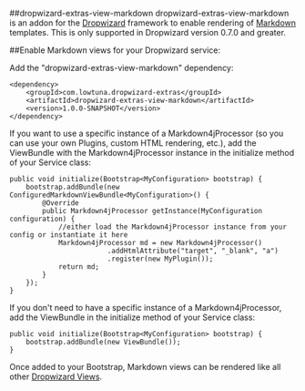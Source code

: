 ##dropwizard-extras-view-markdown
dropwizard-extras-view-markdown is an addon for the [Dropwizard](http://www.dropwizard.io/) framework to enable rendering of [Markdown](http://daringfireball.net/projects/markdown/) templates. This is only supported in Dropwizard version 0.7.0 and greater.

##Enable Markdown views for your Dropwizard service:

Add the "dropwizard-extras-view-markdown" dependency:

	<dependency>
		<groupId>com.lowtuna.dropwizard-extras</groupId>
    	<artifactId>dropwizard-extras-view-markdown</artifactId>
    	<version>1.0.0-SNAPSHOT</version>
 	</dependency>

If you want to use a specific instance of a Markdown4jProcessor (so you can use your own Plugins, custom HTML rendering, etc.), add the ViewBundle with the Markdown4jProcessor instance in the initialize method of your Service class:

	public void initialize(Bootstrap<MyConfiguration> bootstrap) {
 		bootstrap.addBundle(new ConfiguredMarkdownViewBundle<MyConfiguration>() {
            @Override
            public Markdown4jProcessor getInstance(MyConfiguration configuration) {
                //either load the Markdown4jProcessor instance from your config or instantiate it here
                Markdown4jProcessor md = new Markdown4jProcessor()
                 		    .addHtmlAttribute("target", "_blank", "a")
                 		    .register(new MyPlugin());
                return md;
            }
        });
	}
	
If you don't need to have a specific instance of a Markdown4jProcessor, add the ViewBundle in the initialize method of your Service class:

	public void initialize(Bootstrap<MyConfiguration> bootstrap) {
		bootstrap.addBundle(new ViewBundle());
	}

Once added to your Bootstrap, Markdown views can be rendered like all other [Dropwizard Views](http://dropwizard.io/manual/views.html).
